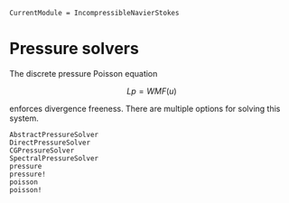 ```@meta
CurrentModule = IncompressibleNavierStokes
```

# Pressure solvers

The discrete pressure Poisson equation
```math
L p = W M F(u)
```
enforces divergence freeness. There are multiple options for solving this
system.

```@docs
AbstractPressureSolver
DirectPressureSolver
CGPressureSolver
SpectralPressureSolver
pressure
pressure!
poisson
poisson!
```
